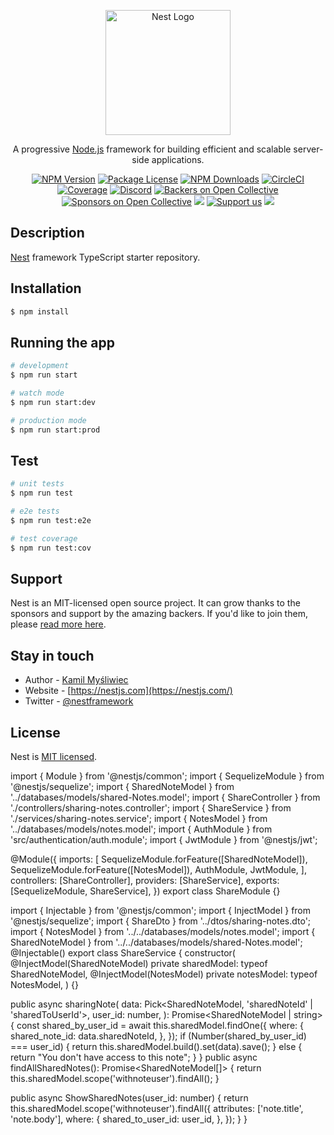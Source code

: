 <p align="center">
  <a href="http://nestjs.com/" target="blank"><img src="https://nestjs.com/img/logo-small.svg" width="200" alt="Nest Logo" /></a>
</p>

[circleci-image]: https://img.shields.io/circleci/build/github/nestjs/nest/master?token=abc123def456
[circleci-url]: https://circleci.com/gh/nestjs/nest

  <p align="center">A progressive <a href="http://nodejs.org" target="_blank">Node.js</a> framework for building efficient and scalable server-side applications.</p>
    <p align="center">
<a href="https://www.npmjs.com/~nestjscore" target="_blank"><img src="https://img.shields.io/npm/v/@nestjs/core.svg" alt="NPM Version" /></a>
<a href="https://www.npmjs.com/~nestjscore" target="_blank"><img src="https://img.shields.io/npm/l/@nestjs/core.svg" alt="Package License" /></a>
<a href="https://www.npmjs.com/~nestjscore" target="_blank"><img src="https://img.shields.io/npm/dm/@nestjs/common.svg" alt="NPM Downloads" /></a>
<a href="https://circleci.com/gh/nestjs/nest" target="_blank"><img src="https://img.shields.io/circleci/build/github/nestjs/nest/master" alt="CircleCI" /></a>
<a href="https://coveralls.io/github/nestjs/nest?branch=master" target="_blank"><img src="https://coveralls.io/repos/github/nestjs/nest/badge.svg?branch=master#9" alt="Coverage" /></a>
<a href="https://discord.gg/G7Qnnhy" target="_blank"><img src="https://img.shields.io/badge/discord-online-brightgreen.svg" alt="Discord"/></a>
<a href="https://opencollective.com/nest#backer" target="_blank"><img src="https://opencollective.com/nest/backers/badge.svg" alt="Backers on Open Collective" /></a>
<a href="https://opencollective.com/nest#sponsor" target="_blank"><img src="https://opencollective.com/nest/sponsors/badge.svg" alt="Sponsors on Open Collective" /></a>
  <a href="https://paypal.me/kamilmysliwiec" target="_blank"><img src="https://img.shields.io/badge/Donate-PayPal-ff3f59.svg"/></a>
    <a href="https://opencollective.com/nest#sponsor"  target="_blank"><img src="https://img.shields.io/badge/Support%20us-Open%20Collective-41B883.svg" alt="Support us"></a>
  <a href="https://twitter.com/nestframework" target="_blank"><img src="https://img.shields.io/twitter/follow/nestframework.svg?style=social&label=Follow"></a>
</p>
  <!--[![Backers on Open Collective](https://opencollective.com/nest/backers/badge.svg)](https://opencollective.com/nest#backer)
  [![Sponsors on Open Collective](https://opencollective.com/nest/sponsors/badge.svg)](https://opencollective.com/nest#sponsor)-->

## Description

[Nest](https://github.com/nestjs/nest) framework TypeScript starter repository.

## Installation

```bash
$ npm install
```

## Running the app

```bash
# development
$ npm run start

# watch mode
$ npm run start:dev

# production mode
$ npm run start:prod
```

## Test

```bash
# unit tests
$ npm run test

# e2e tests
$ npm run test:e2e

# test coverage
$ npm run test:cov
```

## Support

Nest is an MIT-licensed open source project. It can grow thanks to the sponsors and support by the amazing backers. If you'd like to join them, please [read more here](https://docs.nestjs.com/support).

## Stay in touch

- Author - [Kamil Myśliwiec](https://kamilmysliwiec.com)
- Website - [https://nestjs.com](https://nestjs.com/)
- Twitter - [@nestframework](https://twitter.com/nestframework)

## License

Nest is [MIT licensed](LICENSE).


import { Module } from '@nestjs/common';
import { SequelizeModule } from '@nestjs/sequelize';
import { SharedNoteModel } from '../databases/models/shared-Notes.model';
import { ShareController } from './controllers/sharing-notes.controller';
import { ShareService } from './services/sharing-notes.service';
import { NotesModel } from '../databases/models/notes.model';
import { AuthModule } from 'src/authentication/auth.module';
import { JwtModule } from '@nestjs/jwt';

@Module({
  imports: [
    SequelizeModule.forFeature([SharedNoteModel]),
    SequelizeModule.forFeature([NotesModel]),
    AuthModule,
    JwtModule,
  ],
  controllers: [ShareController],
  providers: [ShareService],
  exports: [SequelizeModule, ShareService],
})
export class ShareModule {}



import { Injectable } from '@nestjs/common';
import { InjectModel } from '@nestjs/sequelize';
import { ShareDto } from '../dtos/sharing-notes.dto';
import { NotesModel } from '../../databases/models/notes.model';
import { SharedNoteModel } from '../../databases/models/shared-Notes.model';
@Injectable()
export class ShareService {
  constructor(
    @InjectModel(SharedNoteModel)
    private sharedModel: typeof SharedNoteModel,
    @InjectModel(NotesModel)
    private notesModel: typeof NotesModel,
  ) {}

  public async sharingNote(
    data: Pick<SharedNoteModel, 'sharedNoteId' | 'sharedToUserId'>,
    user_id: number,
  ): Promise<SharedNoteModel | string> {
    const shared_by_user_id = await this.sharedModel.findOne({
      where: {
        shared_note_id: data.sharedNoteId,
      },
    });
    if (Number(shared_by_user_id) === user_id) {
      return this.sharedModel.build().set(data).save();
    } else {
      return "You don't have access to this note";
    }
  }
  public async findAllSharedNotes(): Promise<SharedNoteModel[]> {
    return this.sharedModel.scope('withnoteuser').findAll();
  }

  public async ShowSharedNotes(user_id: number) {
    return this.sharedModel.scope('withnoteuser').findAll({
      attributes: ['note.title', 'note.body'],
      where: {
        shared_to_user_id: user_id,
      },
    });
  }
}
